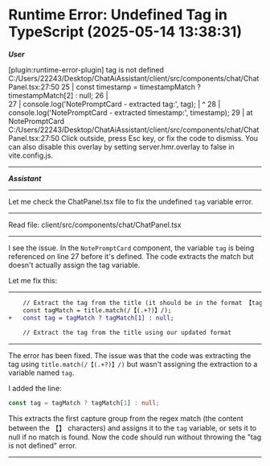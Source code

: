 <!-- Generated by SpecStory -->

# Runtime Error: Undefined Tag in TypeScript (2025-05-14 13:38:31)

_**User**_

[plugin:runtime-error-plugin] tag is not defined
C:/Users/22243/Desktop/ChatAiAssistant/client/src/components/chat/ChatPanel.tsx:27:50
25 |    const timestamp = timestampMatch ? timestampMatch[2] : null;
26 |    
27 |    console.log('NotePromptCard - extracted tag:', tag);
   |                                                   ^
28 |    console.log('NotePromptCard - extracted timestamp:', timestamp);
29 |
    at NotePromptCard C:/Users/22243/Desktop/ChatAiAssistant/client/src/components/chat/ChatPanel.tsx:27:50
Click outside, press Esc key, or fix the code to dismiss.
You can also disable this overlay by setting server.hmr.overlay to false in vite.config.js.

---

_**Assistant**_



---

Let me check the ChatPanel.tsx file to fix the undefined `tag` variable error.

---

Read file: client/src/components/chat/ChatPanel.tsx

---

I see the issue. In the `NotePromptCard` component, the variable `tag` is being referenced on line 27 before it's defined. The code extracts the match but doesn't actually assign the tag variable.

Let me fix this:

---

```diff
    // Extract the tag from the title (it should be in the format 【tag】)
    const tagMatch = title.match(/【(.+?)】/);
+   const tag = tagMatch ? tagMatch[1] : null;
    
    // Extract the tag from the title using our updated format
```

---

The error has been fixed. The issue was that the code was extracting the tag using `title.match(/【(.+?)】/)` but wasn't assigning the extraction to a variable named `tag`. 

I added the line:
```typescript
const tag = tagMatch ? tagMatch[1] : null;
```

This extracts the first capture group from the regex match (the content between the 【】 characters) and assigns it to the `tag` variable, or sets it to null if no match is found. Now the code should run without throwing the "tag is not defined" error.

---


